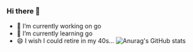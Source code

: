 ### Hi there 👋

<!--
**KenLoong/KenLoong** is a ✨ _special_ ✨ repository because its `README.md` (this file) appears on your GitHub profile.

Here are some ideas to get you started:

- 🔭 I’m currently working on ...
- 🌱 I’m currently learning ...
- 👯 I’m looking to collaborate on ...
- 🤔 I’m looking for help with ...
- 💬 Ask me about ...
- 📫 How to reach me: ...
- 😄 Pronouns: ...
- ⚡ Fun fact: ...
-->
- 🔭 I’m currently working on go
- 🌱 I’m currently learning go
- 😄 I wish I could retire in my 40s...
![Anurag's GitHub stats](https://github-readme-stats.vercel.app/api?username=anuraghazra&show_icons=true&theme=radical)
